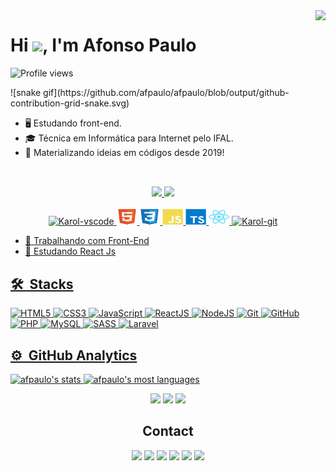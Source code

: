 <img align="right" height="590em" src="https://raw.githubusercontent.com/gist/afpaulo/0c58cafa264334d6d883ab0182e9f9ab/raw/38962ce66e05f23e308a0e6791bc2c884cb983ab/githubcard.svg"/>
<h1 align="left">Hi <img src="https://raw.githubusercontent.com/kaueMarques/kaueMarques/master/hi.gif" height="30px">, I'm Afonso Paulo</h1>
<p align="left"> <img src="https://komarev.com/ghpvc/?username=afpaulo&color=yellow" alt="Profile views" /> </p>
![snake gif](https://github.com/afpaulo/afpaulo/blob/output/github-contribution-grid-snake.svg)
<ul>
  <li>🖥️ Estudando front-end. </li>
  <li>🎓 Técnica em Informática para Internet pelo IFAL. </li>
  <li>🔮 Materializando ideias em códigos desde 2019!</li>
</ul>

##

<br>
<div align="center" display="inline-block">
  <a href="https://github.com/mariakarolinesvg">
  <img height="180em" src="https://github-readme-stats.vercel.app/api?username=afpaulo&show_icons=true&theme=react&include_all_commits=true&count_private=true"/>
  <img height="180em" src="https://github-readme-stats.vercel.app/api/top-langs/?username=afpaulo&layout=compact&langs_count=7&theme=react" />

</div>
<br>
<div align="center"> 
   <img alt="Karol-vscode" height="25" width="33" src="https://cdn.jsdelivr.net/gh/devicons/devicon/icons/vscode/vscode-original.svg" />
  <img  alt="Karol-HTML" height="25" width="33" src="https://raw.githubusercontent.com/devicons/devicon/master/icons/html5/html5-original.svg">
  <img  alt="Karol-CSS" height="25" width="33" src="https://raw.githubusercontent.com/devicons/devicon/master/icons/css3/css3-original.svg">
  <img  alt="Karol-Js" height="25" width="33" src="https://raw.githubusercontent.com/devicons/devicon/master/icons/javascript/javascript-plain.svg">
  <img  alt="Karol-Ts" height="25" width="33" src="https://raw.githubusercontent.com/devicons/devicon/master/icons/typescript/typescript-plain.svg">
  <img  alt="Karol-React" height="25" width="33" src="https://raw.githubusercontent.com/devicons/devicon/master/icons/react/react-original.svg">
  <img alt="Karol-git" height="25" width="33" src="https://cdn.jsdelivr.net/gh/devicons/devicon/icons/git/git-original.svg" />          
</div>
  

- 🔭 Trabalhando com Front-End
- 🌱 Estudando React Js


## 🛠 &nbsp;Stacks
<div width="500em" display="flex">
        <img src="https://img.shields.io/badge/-HTML5-%23E34F26?style=flat&logo=html5&logoColor=white" alt="HTML5"/>
        <img src="https://img.shields.io/badge/-CSS3-%231572B6?style=flat&logo=css3&logoColor=white" alt="CSS3"/>
        <img src="https://img.shields.io/badge/-JavaScript-%23323330?style=flat&logo=javascript&logoColor=%23F7DF1E" alt="JavaScript"/>
        <img src="https://img.shields.io/badge/-React.js-%2320232a?style=flat&logo=react&logoColor=%2361DAFB" alt="ReactJS"/>
        <img src="https://img.shields.io/badge/-Node.js-6DA55F?style=flat&logo=node.js&logoColor=white" alt="NodeJS"/>
        <img src="https://img.shields.io/badge/-Git-%23F05033?style=flat&logo=git&logoColor=white" alt="Git"/>
        <img src="https://img.shields.io/badge/-GitHub-%23121011?style=flat&logo=github&logoColor=white" alt="GitHub"/>
        <img src="https://img.shields.io/badge/-PHP-%23777BB4?style=flat&logo=php&logoColor=white" alt="PHP"/>
        <img src="https://img.shields.io/badge/-MySQL-4479A1?style=flat&logo=mysql&logoColor=white" alt="MySQL"/>
        <img src="https://img.shields.io/badge/-SASS-hotpink?style=flat&logo=SASS&logoColor=white" alt="SASS"/>
        <img src="https://img.shields.io/badge/-Laravel-%23FF2D20?style=flat&logo=laravel&logoColor=white" alt="Laravel"/>
</div>



## ⚙️ &nbsp;GitHub Analytics

<p align="left">
<img width="500em" src="https://github-readme-stats.vercel.app/api?username=afpaulo&show_icons=true&theme=dracula" alt="afpaulo's stats"/>
<img width="500em" src="https://github-readme-stats.vercel.app/api/top-langs/?username=afpaulo&layout=compact&theme=dracula" alt="afpaulo's most languages"/>
</p>

<div align="center"> 
  
  <a href="https://dev.to/mariapalito" target="_blank"><img src="https://img.shields.io/badge/dev.to-0A0A0A?style=for-the-badge&logo=devdotto&logoColor=white"></a>
  <a href = "mailto:mklp1@aluno.ifal.edu.br"><img src="https://img.shields.io/badge/-Gmail-%23333?style=for-the-badge&logo=gmail&logoColor=white" target="_blank"></a>
  <a href="https://www.linkedin.com/in/maria-karoline/" target="_blank"><img src="https://img.shields.io/badge/-LinkedIn-%230077B5?style=for-the-badge&logo=linkedin&logoColor=white" target="_blank"></a>
  
   ##
   
 ## Contact
<div> 
  <a href="https://www.youtube.com/channel/UC_-uuuZbY0AAt9CViNzvc-Q" target="_blank"><img src="https://img.shields.io/badge/YouTube-FF0000?style=for-the-badge&logo=youtube&logoColor=white" target="_blank"></a>
  <a href="https://instagram.com/rafaballerini" target="_blank"><img src="https://img.shields.io/badge/-Instagram-%23E4405F?style=for-the-badge&logo=instagram&logoColor=white" target="_blank"></a>
 	<a href="https://www.twitch.tv/rafaballerinii" target="_blank"><img src="https://img.shields.io/badge/Twitch-9146FF?style=for-the-badge&logo=twitch&logoColor=white" target="_blank"></a>
 <a href="https://discord.gg/wagxzStdcR" target="_blank"><img src="https://img.shields.io/badge/Discord-7289DA?style=for-the-badge&logo=discord&logoColor=white" target="_blank"></a> 
  <a href = "mailto:contatorafaballerini@gmail.com"><img src="https://img.shields.io/badge/-Gmail-%23333?style=for-the-badge&logo=gmail&logoColor=white" target="_blank"></a>
  <a href="https://www.linkedin.com/in/rafaella-ballerini-45875016a" target="_blank"><img src="https://img.shields.io/badge/-LinkedIn-%230077B5?style=for-the-badge&logo=linkedin&logoColor=white" target="_blank"></a> 
  
</div>
